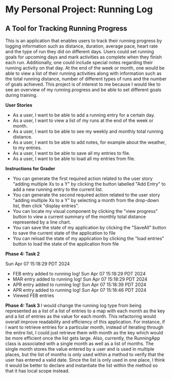 # My Personal Project: Running Log

## A Tool for Tracking Running Progress

This is an application that enables users to track their running 
progress by logging information such as distance, duration, average pace,
heart rate and the type of run they did on different days. Users could set running goals for upcoming days
and mark activities as complete when they finish each run. Additionally, one could
include special notes regarding their running activity on that day. At the end of the week
or month, one would be able to view a list of their running activities along with
information such as the total running distance, number of different types of runs and 
the number of goals achieved. This project is of interest to me because I would like to see an overview of my 
running progress and be able to set different goals during training. 



**User Stories**
- As a user, I want to be able to add a running entry for a certain day.
- As a user, I want to view a list of my runs at the end of the week or month.
- As a user, I want to be able to see my weekly and monthly total running distance.
- As a user, I want to be able to add notes, for example about the weather, to my entries.
- As a user, I want to be able to save all my entries to file.
- As a user, I want to be able to load all my entries from file.

**Instructions for Grader**

- You can generate the first required action related to the user story "adding multiple Xs to a Y" by
  clicking the button labelled "Add Entry" to add a new running entry to the current list.
- You can generate the second required action related to the user story "adding multiple Xs to a Y" by
  selecting a month from the drop-down list, then click "display entries".
- You can locate my visual component by clicking the "view progress" button to
  view a current summary of the monthly total distance represented by a line chart.
- You can save the state of my application by clicking the "SaveAll" button to save the current state of the
  application to file 
- You can reload the state of my application by clicking the "load entries" button to 
  load the state of the application from file

**Phase 4: Task 2**

Sun Apr 07 15:18:29 PDT 2024
  - FEB entry added to running log!
Sun Apr 07 15:18:29 PDT 2024
  - MAR entry added to running log!
Sun Apr 07 15:18:29 PDT 2024
  - APR entry added to running log!
Sun Apr 07 15:18:39 PDT 2024
  - APR entry added to running log!
Sun Apr 07 15:18:46 PDT 2024
  - Viewed FEB entries

**Phase 4: Task 3**
I would change the running log type from being represented as a list of a list of entries to a map with each 
month as the key and a list of entries as the value for each month. This refactoring would overall improve
readability and efficiency of this application. For instance, if I want to retrieve entries for a particular month,
instead of iterating through the entire list, I could just retrieve them with month as the key which would be more 
efficient once the list gets large. Also, currently, the RunningApp class is associated with a single month as well as 
a list of months. The single month stores the value entered by a user and is used in multiple places,
but the list of months is only used within a method to verify that the user has entered a valid date. 
Since the list is only used in one place, I think it would be better to declare and instantiate the list within 
the method so that it has local scope instead. 
